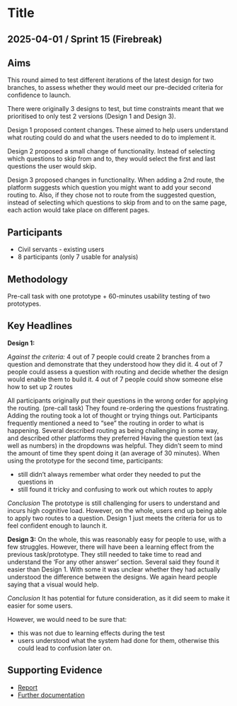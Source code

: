 # Title

## 2025-04-01 / Sprint 15 (Firebreak)

## Aims
This round aimed to test different iterations of the latest design for two branches, to assess whether they would meet our pre-decided criteria for confidence to launch.

There were originally 3 designs to test, but time constraints meant that we prioritised to only test 2 versions (Design 1 and Design 3).

Design 1 proposed content changes. These aimed to help users understand what routing could do and what the users needed to do to implement it.

Design 2 proposed a small change of functionality. Instead of selecting which questions to skip from and to, they would select the first and last questions the user would skip.

Design 3 proposed changes in functionality. When adding a 2nd route, the platform suggests which question you might want to add your second routing to. Also, if they chose not to route from the suggested question, instead of selecting which questions to skip from and to on the same page, each action would take place on different pages.


## Participants
- Civil servants - existing users
- 8 participants (only 7 usable for analysis)

## Methodology
Pre-call task with one prototype + 60-minutes usability testing of two prototypes.

## Key Headlines 
**Design 1:**

_Against the criteria:_
4 out of 7 people could create 2 branches from a question and demonstrate that they understood how they did it.
4 out of 7 people could assess a question with routing and decide whether the design would enable them to build it.
4 out of 7 people could show someone else how to set up 2 routes


All participants originally put their questions in the wrong order for applying the routing. (pre-call task)
They found re-ordering the questions frustrating.
Adding the routing took a lot of thought or trying things out.
Participants frequently mentioned a need to “see” the routing in order to what is happening.
Several described routing as being challenging in some way, and described other platforms they preferred
Having the question text (as well as numbers) in the dropdowns was helpful.
They didn’t seem to mind the amount of time they spent doing it (an average of 30 minutes).
When using the prototype for the second time, participants:
- still didn’t always remember what order they needed to put the questions in
- still found it tricky and confusing to work out which routes to apply

_Conclusion_
The prototype is still challenging for users to understand and incurs high cognitive load.
However, on the whole, users end up being able to apply two routes to a question.
Design 1 just meets the criteria for us to feel confident enough to launch it.

**Design 3:**
On the whole, this was reasonably easy for people to use, with a few struggles.
However, there will have been a learning effect from the previous task/prototype.
They still needed to take time to read and understand the ‘For any other answer’ section.
Several said they found it easier than Design 1.
With some it was unclear whether they had actually understood the difference between the designs.
We again heard people saying that a visual would help.

_Conclusion_
It has potential for future consideration, as it did seem to make it easier for some users.

However, we would need to be sure that:
- this was not due to learning effects during the test
- users understood what the system had done for them, otherwise this could lead to confusion later on.

## Supporting Evidence
- [Report](https://docs.google.com/presentation/d/13Prvth6ftZimaJNKvGr3opcTHOkbDm8eQeKr8zUe-vM/edit?slide=id.g32d739b8369_0_4&pli=1#slide=id.g32d739b8369_0_4)
- [Further documentation](https://drive.google.com/drive/folders/1gBo1RNktzyd2TcfaSLT6B0bDXeHsu-ze)
